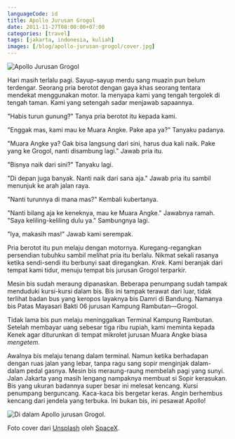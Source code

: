 ```yaml
---
languageCode: id
title: Apollo Jurusan Grogol
date: 2011-11-27T08:00:00+07:00
categories: [travel]
tags: [jakarta, indonesia, kuliah]
images: [/blog/apollo-jurusan-grogol/cover.jpg]
---
```

![Apollo Jurusan Grogol](cover.jpg)

Hari masih terlalu pagi. Sayup-sayup merdu sang muazin pun belum terdengar. Seorang pria berotot dengan gaya khas seorang tentara mendekat menggunakan motor. Ia menyapa kami yang tengah tergolek di tengah taman. Kami yang setengah sadar menjawab sapaannya.

"Habis turun gunung?" Tanya pria berotot itu kepada kami.

"Enggak mas, kami mau ke Muara Angke. Pake apa ya?" Tanyaku padanya.

"Muara Angke ya? Gak bisa langsung dari sini, harus dua kali naik. Pake yang ke Grogol, nanti disambung lagi." Jawab pria itu.

"Bisnya naik dari sini?" Tanyaku lagi.

"Di depan juga banyak. Nanti naik dari sana aja." Jawab pria itu sambil menunjuk ke arah jalan raya.

"Nanti turunnya di mana mas?" Kembali kubertanya.

"Nanti bilang aja ke keneknya, mau ke Muara Angke." Jawabnya ramah. "Saya keliling-keliling dulu ya." Sambungnya lagi.

"Iya, makasih mas!" Jawab kami serempak.

Pria berotot itu pun melaju dengan motornya. Kuregang-regangkan persendian tubuhku sambil melihat pria itu berlalu. Nikmat sekali rasanya ketika sendi-sendi itu berbunyi saat diregangkan. *Krek*. Kami beranjak dari tempat kami tidur, menuju tempat bis jurusan Grogol terparkir.

Mesin bis sudah meraung dipanaskan. Beberapa penumpang sudah tampak menduduki kursi-kursi dalam bis. Bis ini tampak terawat dari luar, tidak terlihat badan bus yang keropos layaknya bis Damri di Bandung. Namanya bis Patas Mayasari Bakti 06 jurusan Kampung Rambutan—Grogol.

Tidak lama bis pun melaju meninggalkan Terminal Kampung Rambutan. Setelah membayar uang sebesar tiga ribu rupiah, kami meminta kepada Kenek agar diturunkan di tempat mikrolet jurusan Muara Angke biasa *mengetem*.

Awalnya bis melaju tenang dalam terminal. Namun ketika berhadapan dengan ruas jalan yang lebar, tanpa ragu sang sopir menginjak dalam-dalam pedal gasnya. Mesin bis meraung-raung membelah pagi yang sunyi. Jalan Jakarta yang masih lengang nampaknya membuat si Sopir kerasukan. Bis yang ukuran badannya super besar ini melesat kencang. Kursi penumpang berguncang. Kaca-kaca bis bergetar keras. Angin berhembus kencang dari jendela yang terbuka. Ini bukan bis, ini pesawat Apollo!

![Di dalam Apollo jurusan Grogol.](01-mayasari-apollo.jpg)

Foto cover dari [Unsplash](https://unsplash.com/photos/pnPS3Ox_2vE) oleh [SpaceX](https://unsplash.com/@spacex).
